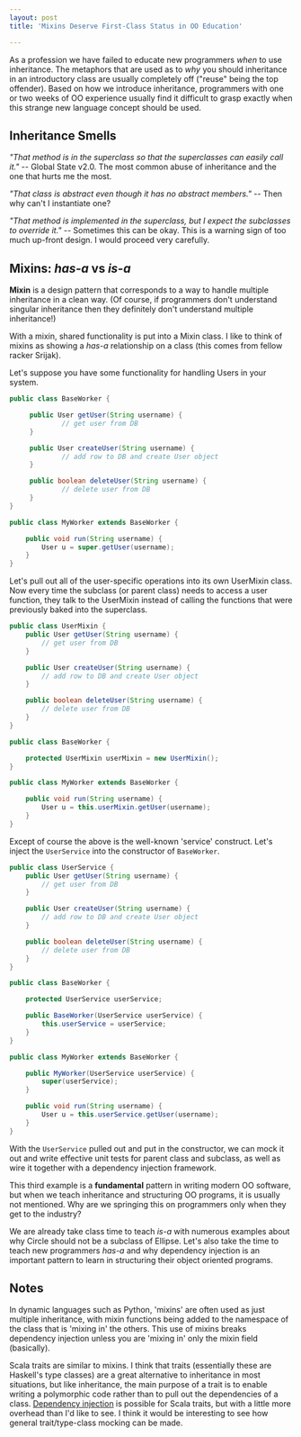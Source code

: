 ```yaml
---
layout: post
title: 'Mixins Deserve First-Class Status in OO Education'

---
```


As a profession we have failed to educate new programmers *when* to use inheritance.   The metaphors that are used as to *why* you should inheritance in an introductory class are usually completely off ("reuse" being the top offender).  Based on how we introduce inheritance, programmers with one or two weeks of OO experience usually find it difficult to grasp exactly when this strange new language concept should be used.

## Inheritance Smells

*"That method is in the superclass so that the superclasses can easily call it."* -- Global State v2.0.  The most common abuse of inheritance and the one that hurts me the most.

*"That class is abstract even though it has no abstract members."* -- Then why can't I instantiate one?

*"That method is implemented in the superclass, but I expect the subclasses to override it."* -- Sometimes this can be okay.  This is a warning sign of too much up-front design.  I would proceed very carefully.

## Mixins: *has-a* vs *is-a*

<b>Mixin</b> is a design pattern that corresponds to a way to handle multiple inheritance in a clean way.  (Of course, if programmers don't understand singular inheritance then they definitely don't understand multiple inheritance!)

With a mixin, shared functionality is put into a Mixin class.  I like to think of mixins as showing a *has-a* relationship on a class (this comes from fellow racker Srijak).

Let's suppose you have some functionality for handling Users in your system.

```java
public class BaseWorker {

     public User getUser(String username) {
             // get user from DB
     }

     public User createUser(String username) {
             // add row to DB and create User object
     }

     public boolean deleteUser(String username) {
             // delete user from DB
     }
}

public class MyWorker extends BaseWorker {

	public void run(String username) {
		User u = super.getUser(username);
	}
}
```

Let's pull out all of the user-specific operations into its own UserMixin class.  Now every time the subclass (or parent class) needs to access a user function, they talk to the UserMixin instead of calling the functions that were previously baked into the superclass.

```java
public class UserMixin {
	public User getUser(String username) {
		// get user from DB
	}

	public User createUser(String username) {
		// add row to DB and create User object
	}

	public boolean deleteUser(String username) {
		// delete user from DB
	}
}

public class BaseWorker {

	protected UserMixin userMixin = new UserMixin();
}

public class MyWorker extends BaseWorker {

	public void run(String username) {
		User u = this.userMixin.getUser(username);
	}
}
```

Except of course the above is the well-known 'service' construct.  Let's inject the `UserService` into the constructor of `BaseWorker`.

```java
public class UserService {
	public User getUser(String username) {
		// get user from DB
	}

	public User createUser(String username) {
		// add row to DB and create User object
	}

	public boolean deleteUser(String username) {
		// delete user from DB
	}
}

public class BaseWorker {

	protected UserService userService;

	public BaseWorker(UserService userService) {
		this.userService = userService;
	}
}

public class MyWorker extends BaseWorker {

	public MyWorker(UserService userService) {
		super(userService);
	}

	public void run(String username) {
		User u = this.userService.getUser(username);
	}
}
```

With the `UserService` pulled out and put in the constructor,  we can mock it out and write effective unit tests for parent class and subclass, as well as wire it together with a dependency injection framework.

This third example is a **fundamental** pattern in writing modern OO software, but when we teach inheritance and structuring OO programs, it is usually not mentioned.  Why are we springing this on programmers only when they get to the industry?

We are already take class time to teach *is-a* with numerous examples about why Circle should not be a subclass of Ellipse.  Let's also take the time to teach new programmers *has-a* and why dependency injection is an important pattern to learn in structuring their object oriented programs.

## Notes

In dynamic languages such as Python, 'mixins' are often used as just multiple inheritance, with mixin functions being added to the namespace of the class that is 'mixing in' the others.  This use of mixins breaks dependency injection unless you are 'mixing in' only the mixin field (basically).

Scala traits are similar to mixins.  I think that traits (essentially these are Haskell's type classes) are a great alternative to inheritance in most situations, but like inheritance, the main purpose of a trait is to enable writing a polymorphic code rather than to pull out the dependencies of a class.  [Dependency injection](http://jonasboner.com/2008/10/06/real-world-scala-dependency-injection-di/) is possible for Scala traits, but with a little more overhead than I'd like to see.  I think it would be interesting to see how general trait/type-class mocking can be made.
